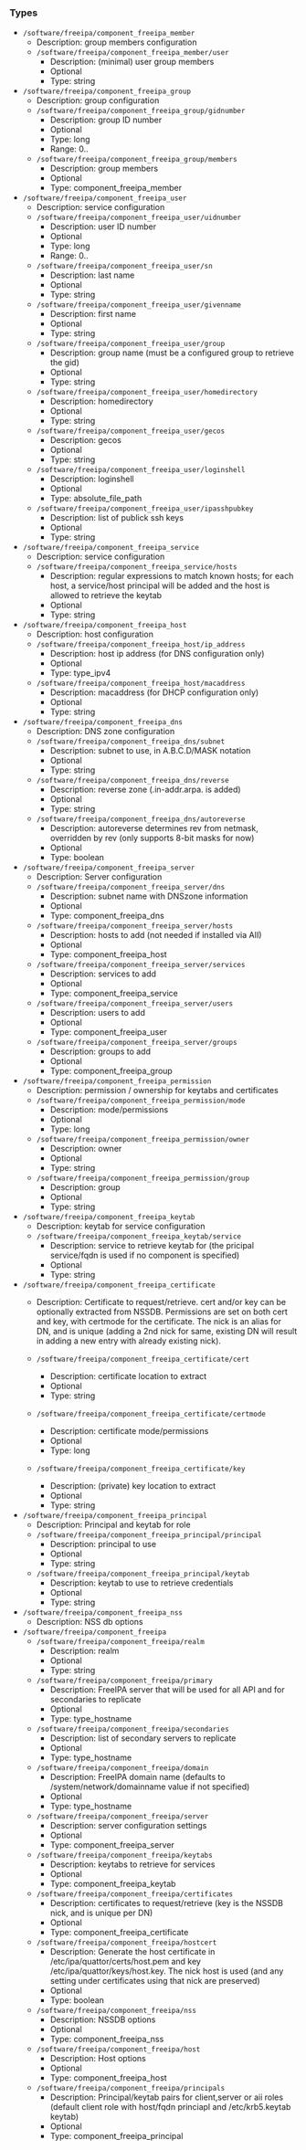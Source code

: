 
### Types

 - `/software/freeipa/component_freeipa_member`
    - Description:  group members configuration 
    - `/software/freeipa/component_freeipa_member/user`
        - Description: (minimal) user group members
        - Optional
        - Type: string
 - `/software/freeipa/component_freeipa_group`
    - Description:  group configuration 
    - `/software/freeipa/component_freeipa_group/gidnumber`
        - Description: group ID number
        - Optional
        - Type: long
        - Range: 0..
    - `/software/freeipa/component_freeipa_group/members`
        - Description: group members
        - Optional
        - Type: component_freeipa_member
 - `/software/freeipa/component_freeipa_user`
    - Description:  service configuration 
    - `/software/freeipa/component_freeipa_user/uidnumber`
        - Description: user ID number
        - Optional
        - Type: long
        - Range: 0..
    - `/software/freeipa/component_freeipa_user/sn`
        - Description: last name
        - Optional
        - Type: string
    - `/software/freeipa/component_freeipa_user/givenname`
        - Description: first name
        - Optional
        - Type: string
    - `/software/freeipa/component_freeipa_user/group`
        - Description: group name (must be a configured group to retrieve the gid)
        - Optional
        - Type: string
    - `/software/freeipa/component_freeipa_user/homedirectory`
        - Description: homedirectory
        - Optional
        - Type: string
    - `/software/freeipa/component_freeipa_user/gecos`
        - Description: gecos
        - Optional
        - Type: string
    - `/software/freeipa/component_freeipa_user/loginshell`
        - Description: loginshell
        - Optional
        - Type: absolute_file_path
    - `/software/freeipa/component_freeipa_user/ipasshpubkey`
        - Description: list of publick ssh keys
        - Optional
        - Type: string
 - `/software/freeipa/component_freeipa_service`
    - Description:  service configuration 
    - `/software/freeipa/component_freeipa_service/hosts`
        - Description: regular expressions to match known hosts; for each host, a service/host principal
      will be added and the host is allowed to retrieve the keytab
        - Optional
        - Type: string
 - `/software/freeipa/component_freeipa_host`
    - Description:  host configuration 
    - `/software/freeipa/component_freeipa_host/ip_address`
        - Description: host ip address (for DNS configuration only)
        - Optional
        - Type: type_ipv4
    - `/software/freeipa/component_freeipa_host/macaddress`
        - Description: macaddress (for DHCP configuration only)
        - Optional
        - Type: string
 - `/software/freeipa/component_freeipa_dns`
    - Description:  DNS zone configuration 
    - `/software/freeipa/component_freeipa_dns/subnet`
        - Description: subnet to use, in A.B.C.D/MASK notation
        - Optional
        - Type: string
    - `/software/freeipa/component_freeipa_dns/reverse`
        - Description: reverse zone (.in-addr.arpa. is added)
        - Optional
        - Type: string
    - `/software/freeipa/component_freeipa_dns/autoreverse`
        - Description: autoreverse determines rev from netmask, overridden by rev (only supports 8-bit masks for now)
        - Optional
        - Type: boolean
 - `/software/freeipa/component_freeipa_server`
    - Description:  Server configuration 
    - `/software/freeipa/component_freeipa_server/dns`
        - Description: subnet name with DNSzone information
        - Optional
        - Type: component_freeipa_dns
    - `/software/freeipa/component_freeipa_server/hosts`
        - Description: hosts to add (not needed if installed via AII)
        - Optional
        - Type: component_freeipa_host
    - `/software/freeipa/component_freeipa_server/services`
        - Description: services to add
        - Optional
        - Type: component_freeipa_service
    - `/software/freeipa/component_freeipa_server/users`
        - Description: users to add
        - Optional
        - Type: component_freeipa_user
    - `/software/freeipa/component_freeipa_server/groups`
        - Description: groups to add
        - Optional
        - Type: component_freeipa_group
 - `/software/freeipa/component_freeipa_permission`
    - Description:  permission / ownership for keytabs and certificates 
    - `/software/freeipa/component_freeipa_permission/mode`
        - Description: mode/permissions
        - Optional
        - Type: long
    - `/software/freeipa/component_freeipa_permission/owner`
        - Description: owner
        - Optional
        - Type: string
    - `/software/freeipa/component_freeipa_permission/group`
        - Description: group
        - Optional
        - Type: string
 - `/software/freeipa/component_freeipa_keytab`
    - Description:  keytab for service configuration 
    - `/software/freeipa/component_freeipa_keytab/service`
        - Description: service to retrieve keytab for (the pricipal service/fqdn is used if no component is specified)
        - Optional
        - Type: string
 - `/software/freeipa/component_freeipa_certificate`
    - Description: 
   Certificate to request/retrieve. cert and/or key can be optionally extracted from NSSDB.
   Permissions are set on both cert and key, with certmode for the certificate.
   The nick is an alias for DN, and is unique (adding a 2nd nick for same, existing DN will result in
   adding a new entry with already existing nick).

    - `/software/freeipa/component_freeipa_certificate/cert`
        - Description:  certificate location to extract 
        - Optional
        - Type: string
    - `/software/freeipa/component_freeipa_certificate/certmode`
        - Description:  certificate mode/permissions 
        - Optional
        - Type: long
    - `/software/freeipa/component_freeipa_certificate/key`
        - Description:  (private) key location to extract 
        - Optional
        - Type: string
 - `/software/freeipa/component_freeipa_principal`
    - Description: Principal and keytab for role
    - `/software/freeipa/component_freeipa_principal/principal`
        - Description: principal to use
        - Optional
        - Type: string
    - `/software/freeipa/component_freeipa_principal/keytab`
        - Description: keytab to use to retrieve credentials
        - Optional
        - Type: string
 - `/software/freeipa/component_freeipa_nss`
    - Description: NSS db options
 - `/software/freeipa/component_freeipa`
    - `/software/freeipa/component_freeipa/realm`
        - Description: realm
        - Optional
        - Type: string
    - `/software/freeipa/component_freeipa/primary`
        - Description: FreeIPA server that will be used for all API and for secondaries to replicate
        - Optional
        - Type: type_hostname
    - `/software/freeipa/component_freeipa/secondaries`
        - Description: list of secondary servers to replicate
        - Optional
        - Type: type_hostname
    - `/software/freeipa/component_freeipa/domain`
        - Description: FreeIPA domain name (defaults to /system/network/domainname value if not specified)
        - Optional
        - Type: type_hostname
    - `/software/freeipa/component_freeipa/server`
        - Description: server configuration settings
        - Optional
        - Type: component_freeipa_server
    - `/software/freeipa/component_freeipa/keytabs`
        - Description: keytabs to retrieve for services
        - Optional
        - Type: component_freeipa_keytab
    - `/software/freeipa/component_freeipa/certificates`
        - Description: certificates to request/retrieve (key is the NSSDB nick, and is unique per DN)
        - Optional
        - Type: component_freeipa_certificate
    - `/software/freeipa/component_freeipa/hostcert`
        - Description: Generate the host certificate in /etc/ipa/quattor/certs/host.pem and key /etc/ipa/quattor/keys/host.key.
      The nick host is used (and any setting under certificates using that nick are preserved)
        - Optional
        - Type: boolean
    - `/software/freeipa/component_freeipa/nss`
        - Description: NSSDB options
        - Optional
        - Type: component_freeipa_nss
    - `/software/freeipa/component_freeipa/host`
        - Description: Host options
        - Optional
        - Type: component_freeipa_host
    - `/software/freeipa/component_freeipa/principals`
        - Description: Principal/keytab pairs for client,server or aii roles (default client role with host/fqdn princiapl and /etc/krb5.keytab keytab)
        - Optional
        - Type: component_freeipa_principal

